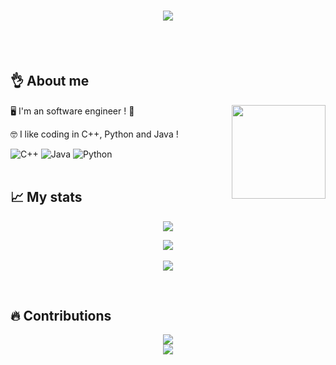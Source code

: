<h1 align="center">
  <a href="https://git.io/typing-svg">
    <img src="https://readme-typing-svg.herokuapp.com/?lines=print(%22Hello&#160;everyone%22);print(%22My&#160;name&#160;is&#160;Serial-DeV%22)&center=true&size=27&width=550">
  </a>
</h1>

<br><br>

## 👌 About me

<img align='right' src='https://github.com/Rishit-dagli/Rishit-dagli/blob/master/images/octocat-anime.gif' width='150"'>

🖥️ I'm an software engineer ! 🔎

🤓 I like coding in C++, Python and Java ! 



![C++](https://img.shields.io/badge/c++-%2300599C.svg?style=for-the-badge&logo=c%2B%2B&logoColor=white)
![Java](https://img.shields.io/badge/java-%23ED8B00.svg?style=for-the-badge&logo=java&logoColor=white)
![Python](https://img.shields.io/badge/python-3670A0?style=for-the-badge&logo=python&logoColor=ffdd54)
<br><br>


## 📈 My stats

<p align="center">
  <a href="https://github.com/ryo-ma/github-profile-trophy">
    <img src="https://github-profile-trophy.vercel.app/?username=Serial-DeV&theme=monokai&column=7&no-frame=true&no-bg=true">
    <br>
  </a>
</p>

<p align="center">
  <img src="https://github-readme-stats.vercel.app/api/top-langs/?username=Serial-DeV&layout=compact&theme=dark&hide_border=true">
  <br><br>
  <img src="https://github-readme-stats.vercel.app/api?username=Serial-DeV&show_icons=true&theme=radical&count_private=true">
  
</p>
<br>


## 🔥 Contributions
<p align="center">
  <a href="https://git.io/streak-stats">
    <img src="http://github-readme-streak-stats.herokuapp.com?user=Serial-DeV&theme=react&background=0d1117&border=666">
  </a>
  <br>
  <a href="https://github.com/Ashutosh00710/github-readme-activity-graph">
    <img src="https://activity-graph.herokuapp.com/graph?username=Serial-DeV&theme=react-dark&hide_border=true">
  </a>
</p>


